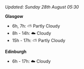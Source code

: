 *Updated: Sunday 28th August 05:30*

**Glasgow**

* 6h, 7h: :partly_sunny: Partly Cloudy
* 8h - 14h: :cloud: Cloudy
* 15h - 17h: :partly_sunny: Partly Cloudy

**Edinburgh**

* 6h - 17h: :cloud: Cloudy
